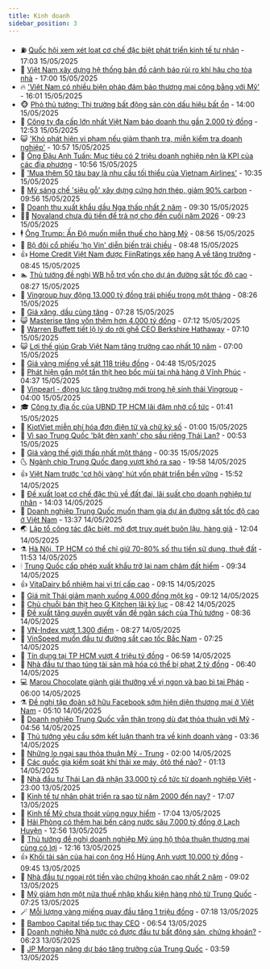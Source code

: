 ```yaml
---
title: Kinh doanh
sidebar_position: 3
---
```


<!-- vnexpress-kinh-doanh:START -->
- ⛽️ [Quốc hội xem xét loạt cơ chế đặc biệt phát triển kinh tế tư nhân](https://vnexpress.net/quoc-hoi-xem-xet-loat-co-che-dac-biet-phat-trien-kinh-te-tu-nhan-4886559.html) - 17:03 15/05/2025
- 🐲 [Việt Nam xây dựng hệ thống bản đồ cảnh báo rủi ro khí hậu cho tòa nhà](https://vnexpress.net/viet-nam-xay-dung-he-thong-ban-do-canh-bao-rui-ro-khi-hau-cho-toa-nha-4886084.html) - 17:00 15/05/2025
- 🔥 [&#39;Việt Nam có nhiều biện pháp đảm bảo thương mại công bằng với Mỹ&#39;](https://vnexpress.net/viet-nam-co-nhieu-bien-phap-dam-bao-thuong-mai-cong-bang-voi-my-4886570.html) - 16:01 15/05/2025
- 🐵 [Phó thủ tướng: Thị trường bất động sản còn dấu hiệu bất ổn](https://vnexpress.net/pho-thu-tuong-thi-truong-bat-dong-san-con-dau-hieu-bat-on-4886551.html) - 14:00 15/05/2025
- 🦅 [Công ty đa cấp lớn nhất Việt Nam báo doanh thu gần 2.000 tỷ đồng](https://vnexpress.net/herbalife-cong-ty-da-cap-lon-nhat-viet-nam-bao-doanh-thu-vuot-trung-quoc-4886525.html) - 12:53 15/05/2025
- 😺 [&#39;Khó phát hiện vi phạm nếu giảm thanh tra, miễn kiểm tra doanh nghiệp&#39;](https://vnexpress.net/kho-phat-hien-vi-pham-neu-giam-thanh-tra-mien-kiem-tra-doanh-nghiep-4886485.html) - 10:57 15/05/2025
- 🤩 [Ông Đậu Anh Tuấn: Mục tiêu có 2 triệu doanh nghiệp nên là KPI của các địa phương](https://vnexpress.net/ong-dau-anh-tuan-muc-tieu-co-2-trieu-doanh-nghiep-nen-la-kpi-cua-cac-dia-phuong-4886438.html) - 10:56 15/05/2025
- 🌮 [&#39;Mua thêm 50 tàu bay là nhu cầu tối thiểu của Vietnam Airlines&#39;](https://vnexpress.net/mua-them-50-tau-bay-la-nhu-cau-toi-thieu-cua-vietnam-airlines-4886447.html) - 10:35 15/05/2025
- 🧰 [Mỹ sáng chế &#39;siêu gỗ&#39; xây dựng cứng hơn thép, giảm 90% carbon](https://vnexpress.net/my-sang-che-sieu-go-xay-dung-cung-hon-thep-giam-90-carbon-4886338.html) - 09:56 15/05/2025
- 🤔 [Doanh thu xuất khẩu dầu Nga thấp nhất 2 năm](https://vnexpress.net/doanh-thu-xuat-khau-dau-nga-thap-nhat-2-nam-4886427.html) - 09:30 15/05/2025
- 🧑‍💻 [Novaland chưa đủ tiền để trả nợ cho đến cuối năm 2026](https://vnexpress.net/novaland-chua-du-tien-de-tra-no-cho-den-cuoi-nam-2026-4886467.html) - 09:23 15/05/2025
- 🕴 [Ông Trump: Ấn Độ muốn miễn thuế cho hàng Mỹ](https://vnexpress.net/ong-trump-an-do-muon-mien-thue-cho-hang-my-4886375.html) - 08:56 15/05/2025
- 🦩 [Bộ đôi cổ phiếu &#39;họ Vin&#39; diễn biến trái chiều](https://vnexpress.net/chung-khoan-hom-nay-15-5-bo-doi-co-phieu-ho-vin-dien-bien-trai-chieu-4886431.html) - 08:48 15/05/2025
- 👍 [Home Credit Việt Nam được FiinRatings xếp hạng A về tăng trưởng](https://vnexpress.net/home-credit-viet-nam-duoc-fiinratings-xep-hang-a-ve-tang-truong-4886416.html) - 08:45 15/05/2025
- 🏊 [Thủ tướng đề nghị WB hỗ trợ vốn cho dự án đường sắt tốc độ cao](https://vnexpress.net/thu-tuong-de-nghi-wb-ho-tro-von-cho-du-an-duong-sat-toc-do-cao-4886400.html) - 08:27 15/05/2025
- 🤡 [Vingroup huy động 13.000 tỷ đồng trái phiếu trong một tháng](https://vnexpress.net/vingroup-huy-dong-13-000-ty-dong-trai-phieu-trong-mot-thang-4886399.html) - 08:26 15/05/2025
- 👀 [Giá xăng, dầu cùng tăng](https://vnexpress.net/gia-xang-moi-nhat-hom-nay-ngay-15-5-4886357.html) - 07:28 15/05/2025
- 😺 [Masterise tăng vốn thêm hơn 4.000 tỷ đồng](https://vnexpress.net/masterise-tang-von-them-hon-4-000-ty-dong-4886349.html) - 07:12 15/05/2025
- 🦣 [Warren Buffett tiết lộ lý do rời ghế CEO Berkshire Hathaway](https://vnexpress.net/warren-buffett-tiet-lo-ly-do-roi-ghe-ceo-berkshire-hathaway-4886122.html) - 07:10 15/05/2025
- 😺 [Lợi thế giúp Grab Việt Nam tăng trưởng cao nhất 10 năm](https://vnexpress.net/loi-the-giup-grab-viet-nam-tang-truong-cao-nhat-10-nam-4886248.html) - 07:00 15/05/2025
- 💼 [Giá vàng miếng về sát 118 triệu đồng](https://vnexpress.net/chenh-lech-vang-mieng-va-the-gioi-len-gan-20-trieu-dong-mot-luong-4886293.html) - 04:48 15/05/2025
- 🤗 [Phát hiện gần một tấn thịt heo bốc mùi tại nhà hàng ở Vĩnh Phúc](https://vnexpress.net/phat-hien-gan-mot-tan-thit-heo-boc-mui-tai-nha-hang-o-vinh-phuc-4886273.html) - 04:37 15/05/2025
- 👀 [Vinpearl - động lực tăng trưởng mới trong hệ sinh thái Vingroup](https://vnexpress.net/vinpearl-dong-luc-tang-truong-moi-trong-he-sinh-thai-vingroup-4882919.html) - 04:00 15/05/2025
- 🎓 [Công ty địa ốc của UBND TP HCM lãi đậm nhờ cổ tức](https://vnexpress.net/cong-ty-dia-oc-cua-ubnd-tp-hcm-lai-dam-nho-co-tuc-4886098.html) - 01:41 15/05/2025
- 🗽 [KiotViet miễn phí hóa đơn điện tử và chữ ký số](https://vnexpress.net/kiotviet-mien-phi-hoa-don-dien-tu-va-chu-ky-so-4886005.html) - 01:00 15/05/2025
- 🚀 [Vì sao Trung Quốc &#39;bật đèn xanh&#39; cho sầu riêng Thái Lan?](https://vnexpress.net/vi-sao-trung-quoc-bat-den-xanh-cho-sau-rieng-thai-lan-4884756.html) - 00:53 15/05/2025
- 🤗 [Giá vàng thế giới thấp nhất một tháng](https://vnexpress.net/gia-vang-the-gioi-thap-nhat-mot-thang-4886111.html) - 00:35 15/05/2025
- 🌜 [Ngành chip Trung Quốc đang vượt khó ra sao](https://vnexpress.net/nganh-chip-trung-quoc-dang-vuot-kho-ra-sao-4885924.html) - 19:58 14/05/2025
- 👍 [Việt Nam trước &#39;cơ hội vàng&#39; hút vốn phát triển bền vững](https://vnexpress.net/viet-nam-truoc-co-hoi-vang-hut-von-phat-trien-ben-vung-4885955.html) - 15:52 14/05/2025
- 🤖 [Đề xuất loạt cơ chế đặc thù về đất đai, lãi suất cho doanh nghiệp tư nhân](https://vnexpress.net/de-xuat-loat-co-che-dac-thu-ve-dat-dai-lai-suat-cho-doanh-nghiep-tu-nhan-4886052.html) - 14:03 14/05/2025
- 🫣 [Doanh nghiệp Trung Quốc muốn tham gia dự án đường sắt tốc độ cao ở Việt Nam](https://vnexpress.net/doanh-nghiep-trung-quoc-muon-tham-gia-du-an-duong-sat-toc-do-cao-o-viet-nam-4886017.html) - 13:37 14/05/2025
- 🌏 [Lập tổ công tác đặc biệt, mở đợt truy quét buôn lậu, hàng giả](https://vnexpress.net/lap-to-cong-tac-dac-biet-mo-dot-truy-quet-buon-lau-hang-gia-4886041.html) - 12:04 14/05/2025
- ⚗️ [Hà Nội, TP HCM có thể chỉ giữ 70-80% số thu tiền sử dụng, thuê đất](https://vnexpress.net/ha-noi-tp-hcm-co-the-giu-70-80-so-thu-tien-su-dung-thue-dat-4885935.html) - 11:53 14/05/2025
- 🕯 [Trung Quốc cấp phép xuất khẩu trở lại nam châm đất hiếm](https://vnexpress.net/trung-quoc-cap-phep-xuat-khau-tro-lai-nam-cham-dat-hiem-4885921.html) - 09:34 14/05/2025
- 👍 [VitaDairy bổ nhiệm hai vị trí cấp cao](https://vnexpress.net/vitadairy-bo-nhiem-hai-vi-tri-cap-cao-4885936.html) - 09:15 14/05/2025
- 🤠 [Giá mít Thái giảm mạnh xuống 4.000 đồng một kg](https://vnexpress.net/gia-mit-thai-giam-manh-xuong-4-000-dong-mot-kg-4885738.html) - 09:12 14/05/2025
- 🌊 [Chủ chuỗi bán thịt heo G Kitchen lãi kỷ lục](https://vnexpress.net/chu-chuoi-ban-thit-heo-g-kitchen-lai-ky-luc-4885910.html) - 08:42 14/05/2025
- 🌈 [Đề xuất tăng quyền quyết vấn đề ngân sách của Thủ tướng](https://vnexpress.net/de-xuat-tang-quyen-quyet-van-de-ngan-sach-cua-thu-tuong-4885893.html) - 08:36 14/05/2025
- 🥳 [VN-Index vượt 1.300 điểm](https://vnexpress.net/vn-index-vuot-1-300-diem-4885938.html) - 08:27 14/05/2025
- 🐻 [VinSpeed muốn đầu tư đường sắt cao tốc Bắc Nam](https://vnexpress.net/vinspeed-muon-dau-tu-duong-sat-cao-toc-bac-nam-4885865.html) - 07:25 14/05/2025
- 💫 [Tín dụng tại TP HCM vượt 4 triệu tỷ đồng](https://vnexpress.net/tin-dung-tai-tp-hcm-vuot-4-trieu-ty-dong-4885841.html) - 06:59 14/05/2025
- 🤩 [Nhà đầu tư thao túng tài sản mã hóa có thể bị phạt 2 tỷ đồng](https://vnexpress.net/nha-dau-tu-thao-tung-tai-san-ma-hoa-co-the-bi-phat-2-ty-dong-4885859.html) - 06:40 14/05/2025
- 💻 [Marou Chocolate giành giải thưởng về vị ngon và bao bì tại Pháp](https://vnexpress.net/marou-chocolate-gianh-giai-thuong-ve-vi-ngon-va-bao-bi-tai-phap-4885829.html) - 06:00 14/05/2025
- ⚗️ [Đề nghị tập đoàn sở hữu Facebook sớm hiện diện thương mại ở Việt Nam](https://vnexpress.net/de-nghi-tap-doan-so-huu-facebook-som-hien-dien-thuong-mai-o-viet-nam-4885825.html) - 05:10 14/05/2025
- 🌈 [Doanh nghiệp Trung Quốc vẫn thận trọng dù đạt thỏa thuận với Mỹ](https://vnexpress.net/doanh-nghiep-trung-quoc-van-than-trong-du-dat-thoa-thuan-voi-my-4885694.html) - 04:56 14/05/2025
- 🌝 [Thủ tướng yêu cầu sớm kết luận thanh tra về kinh doanh vàng](https://vnexpress.net/thu-tuong-yeu-cau-som-ket-luan-thanh-tra-ve-kinh-doanh-vang-4885630.html) - 03:36 14/05/2025
- 🥸 [Những lo ngại sau thỏa thuận Mỹ - Trung](https://vnexpress.net/nhung-lo-ngai-sau-thoa-thuan-my-trung-4885368.html) - 02:00 14/05/2025
- 🦆 [Các quốc gia kiểm soát khí thải xe máy, ôtô thế nào?](https://vnexpress.net/cac-quoc-gia-kiem-soat-khi-thai-xe-may-oto-the-nao-4885557.html) - 01:13 14/05/2025
- 🌋 [Nhà đầu tư Thái Lan đã nhận 33.000 tỷ cổ tức từ doanh nghiệp Việt](https://vnexpress.net/nha-dau-tu-thai-lan-da-nhan-33-000-ty-co-tuc-tu-doanh-nghiep-viet-4884826.html) - 23:00 13/05/2025
- 🦍 [Kinh tế tư nhân phát triển ra sao từ năm 2000 đến nay?](https://vnexpress.net/kinh-te-tu-nhan-phat-trien-ra-sao-tu-nam-2000-den-nay-4869228.html) - 17:07 13/05/2025
- 🤔 [Kinh tế Mỹ chưa thoát vùng nguy hiểm](https://vnexpress.net/kinh-te-my-chua-thoat-vung-nguy-hiem-4885361.html) - 17:04 13/05/2025
- 🧰 [Hải Phòng có thêm hai bến cảng nước sâu 7.000 tỷ đồng ở Lạch Huyện](https://vnexpress.net/hai-phong-co-them-hai-ben-cang-nuoc-sau-7-000-ty-dong-o-lach-huyen-4885507.html) - 12:56 13/05/2025
- 🌝 [Thủ tướng đề nghị doanh nghiệp Mỹ ủng hộ thỏa thuận thương mại cùng có lợi](https://vnexpress.net/thu-tuong-de-nghi-doanh-nghiep-my-ung-ho-thoa-thuan-thuong-mai-cung-co-loi-4885523.html) - 12:16 13/05/2025
- 👍 [Khối tài sản của hai con ông Hồ Hùng Anh vượt 10.000 tỷ đồng](https://vnexpress.net/khoi-tai-san-cua-hai-con-ong-ho-hung-anh-vuot-10-000-ty-dong-4885464.html) - 09:45 13/05/2025
- 🗽 [Nhà đầu tư ngoại rót tiền vào chứng khoán cao nhất 2 năm](https://vnexpress.net/nha-dau-tu-ngoai-rot-tien-vao-chung-khoan-cao-nhat-2-nam-4885427.html) - 09:02 13/05/2025
- 🐎 [Mỹ giảm hơn một nửa thuế nhập khẩu kiện hàng nhỏ từ Trung Quốc](https://vnexpress.net/my-giam-hon-mot-nua-thue-nhap-khau-kien-hang-nho-tu-trung-quoc-4885331.html) - 07:25 13/05/2025
- 🪄 [Mỗi lượng vàng miếng quay đầu tăng 1 triệu đồng](https://vnexpress.net/moi-luong-vang-mieng-quay-dau-tang-1-trieu-dong-4885343.html) - 07:18 13/05/2025
- 🎊 [Bamboo Capital tiếp tục thay CEO](https://vnexpress.net/bamboo-capital-tiep-tuc-thay-ceo-4885326.html) - 06:54 13/05/2025
- 🗽 [Doanh nghiệp Nhà nước có được đầu tư bất động sản, chứng khoán?](https://vnexpress.net/doanh-nghiep-nha-nuoc-co-duoc-dau-tu-bat-dong-san-chung-khoan-4885268.html) - 06:23 13/05/2025
- 🦩 [JP Morgan nâng dự báo tăng trưởng của Trung Quốc](https://vnexpress.net/jp-morgan-nang-du-bao-tang-truong-cua-trung-quoc-4885165.html) - 03:59 13/05/2025<!-- vnexpress-kinh-doanh:END -->
